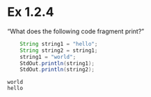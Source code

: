 # Ex 1.2.4

“What does the following code fragment print?”

```java
    String string1 = "hello";
    String string2 = string1;
    string1 = "world";
    StdOut.println(string1);
    StdOut.println(string2);
```

```
world
hello
```
